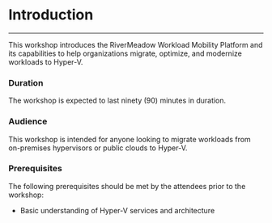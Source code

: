 # Introduction
---
This workshop introduces the RiverMeadow Workload Mobility Platform and its capabilities to help organizations migrate, optimize, and modernize workloads to Hyper-V.

### Duration
The workshop is expected to last ninety (90) minutes in duration.

### Audience

This workshop is intended for anyone looking to migrate workloads from on-premises hypervisors or public clouds to Hyper-V.

### Prerequisites

The following prerequisites should be met by the attendees prior to the workshop:

* Basic understanding of Hyper-V services and architecture